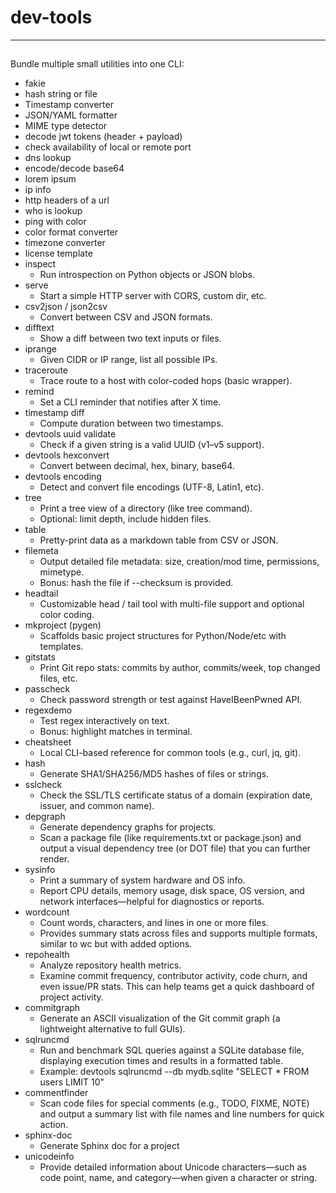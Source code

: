 # dev-tools

---

## 

Bundle multiple small utilities into one CLI:
- fakie
- hash string or file
- Timestamp converter
- JSON/YAML formatter
- MIME type detector
- decode jwt tokens (header + payload)
- check availability of local or remote port
- dns lookup
- encode/decode base64
- lorem ipsum
- ip info
- http headers of a url
- who is lookup
- ping with color
- color format converter
- timezone converter
- license template
- inspect
  - Run introspection on Python objects or JSON blobs.
- serve
  - Start a simple HTTP server with CORS, custom dir, etc.
- csv2json / json2csv
  - Convert between CSV and JSON formats.
- difftext
  - Show a diff between two text inputs or files.
- iprange
  - Given CIDR or IP range, list all possible IPs.
- traceroute
  - Trace route to a host with color-coded hops (basic wrapper).
- remind
  - Set a CLI reminder that notifies after X time.
- timestamp diff
  - Compute duration between two timestamps.
- devtools uuid validate
  - Check if a given string is a valid UUID (v1–v5 support).
- devtools hexconvert
  - Convert between decimal, hex, binary, base64.
- devtools encoding
  - Detect and convert file encodings (UTF-8, Latin1, etc).
- tree
  - Print a tree view of a directory (like tree command).
  - Optional: limit depth, include hidden files.
- table
  - Pretty-print data as a markdown table from CSV or JSON.
- filemeta
  - Output detailed file metadata: size, creation/mod time, permissions, mimetype.
  - Bonus: hash the file if --checksum is provided.
- headtail
  - Customizable head / tail tool with multi-file support and optional color coding.
- mkproject (pygen)
  - Scaffolds basic project structures for Python/Node/etc with templates.
- gitstats
  - Print Git repo stats: commits by author, commits/week, top changed files, etc.
- passcheck
  - Check password strength or test against HaveIBeenPwned API.
- regexdemo
  - Test regex interactively on text.
  - Bonus: highlight matches in terminal.
- cheatsheet
  - Local CLI-based reference for common tools (e.g., curl, jq, git).
- hash
  - Generate SHA1/SHA256/MD5 hashes of files or strings.
- sslcheck
  - Check the SSL/TLS certificate status of a domain (expiration date, issuer, and common name).
- depgraph
  - Generate dependency graphs for projects.
  - Scan a package file (like requirements.txt or package.json) and output a visual dependency tree (or DOT file) that you can further render.
- sysinfo
  - Print a summary of system hardware and OS info.
  - Report CPU details, memory usage, disk space, OS version, and network interfaces—helpful for diagnostics or reports.
- wordcount
  - Count words, characters, and lines in one or more files.
  - Provides summary stats across files and supports multiple formats, similar to wc but with added options.
- repohealth
  - Analyze repository health metrics.
  - Examine commit frequency, contributor activity, code churn, and even issue/PR stats. This can help teams get a quick dashboard of project activity.
- commitgraph
  - Generate an ASCII visualization of the Git commit graph (a lightweight alternative to full GUIs).
- sqlruncmd
  - Run and benchmark SQL queries against a SQLite database file, displaying execution times and results in a formatted table.
  - Example: devtools sqlruncmd --db mydb.sqlite "SELECT * FROM users LIMIT 10"
- commentfinder
  - Scan code files for special comments (e.g., TODO, FIXME, NOTE) and output a summary list with file names and line numbers for quick action.
- sphinx-doc
  - Generate Sphinx doc for a project
- unicodeinfo
  - Provide detailed information about Unicode characters—such as code point, name, and category—when given a character or string.






















